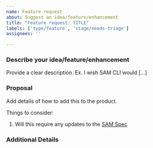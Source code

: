 ```yaml
---
name: Feature request
about: Suggest an idea/feature/enhancement
title: "Feature request: TITLE"
labels: ['type/feature', 'stage/needs-triage']
assignees: ''

---
```


<!-- Make sure we don't have an existing Issue that reports the bug you are seeing (both open and closed). -->

### Describe your idea/feature/enhancement

Provide a clear description. Ex. I wish SAM CLI would [...]

### Proposal

Add details of how to add this to the product.

Things to consider:
1. Will this require any updates to the [SAM Spec](https://github.com/awslabs/serverless-application-model)

### Additional Details
